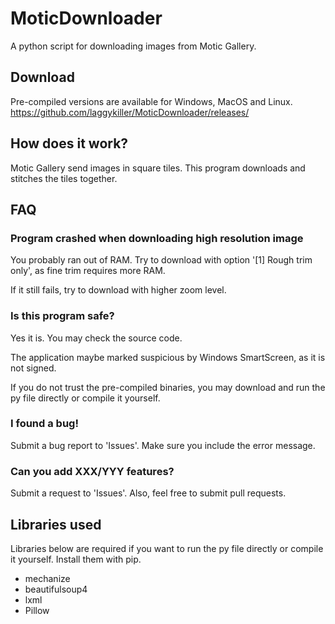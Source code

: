 # MoticDownloader
A python script for downloading images from Motic Gallery.

## Download
Pre-compiled versions are available for Windows, MacOS and Linux.
<https://github.com/laggykiller/MoticDownloader/releases/>

## How does it work?
Motic Gallery send images in square tiles. This program downloads and stitches the tiles together.

## FAQ
### Program crashed when downloading high resolution image
You probably ran out of RAM. Try to download with option '\[1] Rough trim only', as fine trim requires more RAM.

If it still fails, try to download with higher zoom level.

### Is this program safe?
Yes it is. You may check the source code.

The application maybe marked suspicious by Windows SmartScreen, as it is not signed.

If you do not trust the pre-compiled binaries, you may download and run the py file directly or compile it yourself.

### I found a bug!
Submit a bug report to 'Issues'. Make sure you include the error message.

### Can you add XXX/YYY features?
Submit a request to 'Issues'. Also, feel free to submit pull requests.

## Libraries used
Libraries below are required if you want to run the py file directly or compile it yourself. Install them with pip.
 - mechanize
 - beautifulsoup4
 - lxml
 - Pillow
